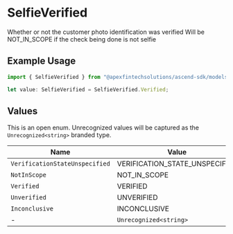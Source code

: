 # SelfieVerified

Whether or not the customer photo identification was verified Will be NOT_IN_SCOPE if the check being done is not selfie

## Example Usage

```typescript
import { SelfieVerified } from "@apexfintechsolutions/ascend-sdk/models/components";

let value: SelfieVerified = SelfieVerified.Verified;
```

## Values

This is an open enum. Unrecognized values will be captured as the `Unrecognized<string>` branded type.

| Name                           | Value                          |
| ------------------------------ | ------------------------------ |
| `VerificationStateUnspecified` | VERIFICATION_STATE_UNSPECIFIED |
| `NotInScope`                   | NOT_IN_SCOPE                   |
| `Verified`                     | VERIFIED                       |
| `Unverified`                   | UNVERIFIED                     |
| `Inconclusive`                 | INCONCLUSIVE                   |
| -                              | `Unrecognized<string>`         |